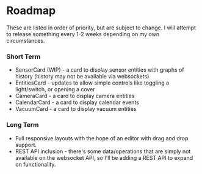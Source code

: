 # Roadmap
These are listed in order of priority, but are subject to change. I will attempt to release something every 1-2 weeks depending on my own circumstances.

### Short Term

* SensorCard (WIP) - a card to display sensor entities with graphs of history (history may not be available via websockets)
* EntitiesCard - updates to allow simple controls like toggling a light/switch, or opening a cover
* CameraCard - a card to display camera entities
* CalendarCard - a card to display calendar events
* VacuumCard - a card to display vacuum entities


### Long Term

* Full responsive layouts with the hope of an editor with drag and drop support.
* REST API inclusion - there's some data/operations that are simply not available on the websocket API, so I'll be adding a REST API to expand on functionality.

